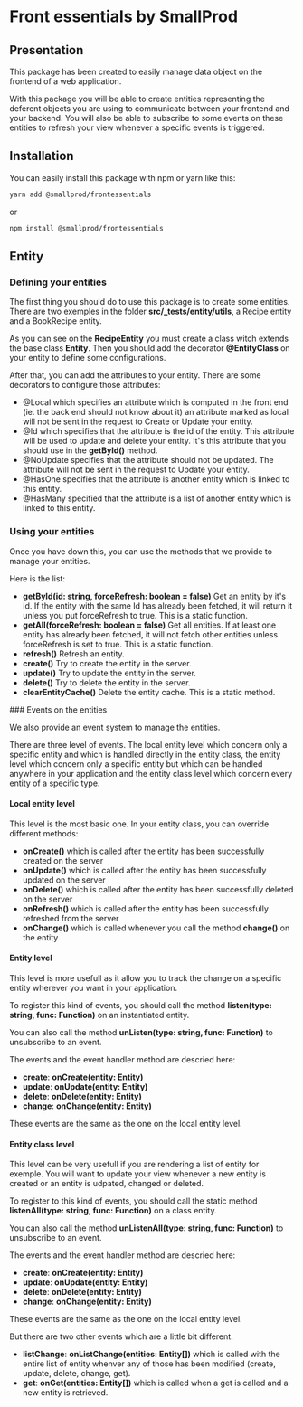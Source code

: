 # Front essentials by SmallProd

## Presentation

This package has been created to easily manage data object on the frontend of a web application.

With this package you will be able to create entities representing the deferent objects you are using to communicate between your frontend and your backend. You will also be able to subscribe to some events on these entities to refresh your view whenever a specific events is triggered.

## Installation

You can easily install this package with npm or yarn like this:

```bash
yarn add @smallprod/frontessentials
```

or

```bash
npm install @smallprod/frontessentials
```

## Entity

### Defining your entities

The first thing you should do to use this package is to create some entities. There are two exemples in the folder **src/\_tests/entity/utils**, a Recipe entity and a BookRecipe entity.

As you can see on the **RecipeEntity** you must create a class witch extends the base class **Entity**. Then you should add the decorator **@EntityClass** on your entity to define some configurations.

After that, you can add the attributes to your entity. There are some decorators to configure those attributes:

- @Local which specifies an attribute which is computed in the front end (ie. the back end should not know about it) an attribute marked as local will not be sent in the request to Create or Update your entity.
- @Id which specifies that the attribute is the id of the entity. This attribute will be used to update and delete your entity. It's this attribute that you should use in the **getById()** method.
- @NoUpdate specifies that the attribute should not be updated. The attribute will not be sent in the request to Update your entity.
- @HasOne specifies that the attribute is another entity which is linked to this entity.
- @HasMany specified that the attribute is a list of another entity which is linked to this entity.

### Using your entities

Once you have down this, you can use the methods that we provide to manage your entities.

Here is the list:

- **getById(id: string, forceRefresh: boolean = false)** Get an entity by it's id. If the entity with the same Id has already been fetched, it will return it unless you put forceRefresh to true. This is a static function.
- **getAll(forceRefresh: boolean = false)** Get all entities. If at least one entity has already been fetched, it will not fetch other entities unless forceRefresh is set to true. This is a static function.
- **refresh()** Refresh an entity.
- **create()** Try to create the entity in the server.
- **update()** Try to update the entity in the server.
- **delete()** Try to delete the entity in the server.
- **clearEntityCache()** Delete the entity cache. This is a static method.

### Events on the entities

We also provide an event system to manage the entities.

There are three level of events. The local entity level which concern only a specific entity and which is handled directly in the entity class, the entity level which concern only a specific entity but which can be handled anywhere in your application and the entity class level which concern every entity of a specific type.

#### Local entity level

This level is the most basic one. In your entity class, you can override different methods:

- **onCreate()** which is called after the entity has been successfully created on the server
- **onUpdate()** which is called after the entity has been successfully updated on the server
- **onDelete()** which is called after the entity has been successfully deleted on the server
- **onRefresh()** which is called after the entity has been successfully refreshed from the server
- **onChange()** which is called whenever you call the method **change()** on the entity

#### Entity level

This level is more usefull as it allow you to track the change on a specific entity wherever you want in your application.

To register this kind of events, you should call the method **listen(type: string, func: Function)** on an instantiated entity.

You can also call the method **unListen(type: string, func: Function)** to unsubscribe to an event.

The events and the event handler method are descried here:

- **create**: **onCreate(entity: Entity)**
- **update**: **onUpdate(entity: Entity)**
- **delete**: **onDelete(entity: Entity)**
- **change**: **onChange(entity: Entity)**

These events are the same as the one on the local entity level.

#### Entity class level

This level can be very usefull if you are rendering a list of entity for exemple. You will want to update your view whenever a new entity is created or an entity is udpated, changed or deleted.

To register to this kind of events, you should call the static method **listenAll(type: string, func: Function)** on a class entity.

You can also call the method **unListenAll(type: string, func: Function)** to unsubscribe to an event.

The events and the event handler method are descried here:

- **create**: **onCreate(entity: Entity)**
- **update**: **onUpdate(entity: Entity)**
- **delete**: **onDelete(entity: Entity)**
- **change**: **onChange(entity: Entity)**

These events are the same as the one on the local entity level.

But there are two other events which are a little bit different:

- **listChange**: **onListChange(entities: Entity[])** which is called with the entire list of entity whenver any of those has been modified (create, update, delete, change, get).
- **get**: **onGet(entities: Entity[])** which is called when a get is called and a new entity is retrieved.
